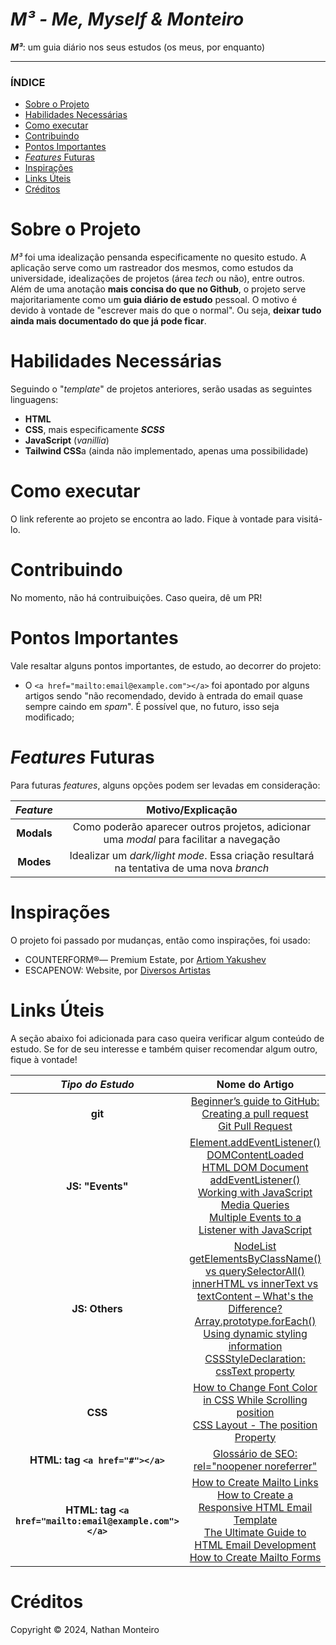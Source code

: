 # *M³ - Me, Myself & Monteiro*
***M³***: um guia diário nos seus estudos (os meus, por enquanto)

---

### ÍNDICE

* [Sobre o Projeto](#about)
* [Habilidades Necessárias](#abilities)
* [Como executar](#execute)
* [Contribuindo](#contribuition)
* [Pontos Importantes](#key-points)
* [*Features* Futuras](#fut-feats)
* [Inspirações](#inspirations)
* [Links Úteis](#links)
* [Créditos](#credits)


<h1 id="about">Sobre o Projeto</h1>

_M³_ foi uma idealização pensanda especificamente no quesito estudo. A aplicação serve como um rastreador dos mesmos, como estudos da universidade, idealizações de projetos (área *tech* ou não), entre outros. Além de uma anotação **mais concisa do que no Github**, o projeto serve majoritariamente como um **guia diário de estudo** pessoal. O motivo é devido à vontade de "escrever mais do que o normal". Ou seja, **deixar tudo ainda mais documentado do que já pode ficar**.


<h1 id="abilities"> Habilidades Necessárias </h1>

Seguindo o "*template*" de projetos anteriores, serão usadas as seguintes linguagens:

- **HTML**
- **CSS**, mais especificamente **_SCSS_**
- **JavaScript** (*vanillia*)
- **Tailwind CSS**a (ainda não implementado, apenas uma possibilidade)


<h1 id="execute"> Como executar </h1>

O link referente ao projeto se encontra ao lado. Fique à vontade para visitá-lo.


<h1 id="contribuition"> Contribuindo </h1>

No momento, não há contruibuições. Caso queira, dê um PR!


<h1 id="key-points"> Pontos Importantes </h1>

Vale resaltar alguns pontos importantes, de estudo, ao decorrer do projeto:
* O `<a href="mailto:email@example.com"></a>` foi apontado por alguns artigos sendo "não recomendado, devido à entrada do email quase sempre caindo em _spam_". É possível que, no futuro, isso seja modificado;


<!--
<h1 id="fut-corr"> Correções Futuras </h1>

Para futuras correções:

Correção | Motivo
:---------: | :------:
**Modals** | O conteúdo adicionado diariamente **não** está sendo mostrado na tela. Procurar o _bug_ depois
**Explorar** | O botão inicial que facilita a exploração do usurário na aplicação, ao clicar, está sendo direcionado para o _footer_. Procurar o porquê disso
-->

<h1 id="fut-feats"> <em>Features</em> Futuras </h1>

Para futuras <em>features</em>, alguns opções podem ser levadas em consideração:

*Feature* | Motivo/Explicação
:---------: | :------:
**Modals** | Como poderão aparecer outros projetos, adicionar uma _modal_ para facilitar a navegação
**Modes** | Idealizar um _dark/light mode_. Essa criação resultará na tentativa de uma nova _branch_


<h1 id="inspirations"> Inspirações </h1>

O projeto foi passado por mudanças, então como inspirações, foi usado:
- COUNTERFORM®— Premium Estate, por <a href="https://www.behance.net/gallery/131349999/COUNTERFORM-Premium-Estate">Artiom Yakushev</a>
- ESCAPENOW: Website, por <a href="https://www.behance.net/gallery/114983081/ESCAPENOW-Website">Diversos Artistas</a>


<h1 id="links"> Links Úteis </h1>


A seção abaixo foi adicionada para caso queira verificar algum conteúdo de estudo. Se for de seu interesse e também quiser recomendar algum outro, fique à vontade!

*Tipo do Estudo* | Nome do Artigo
:---------: | :------:
**git** | <a href="https://github.blog/developer-skills/github/beginners-guide-to-github-creating-a-pull-request/">Beginner’s guide to GitHub: Creating a pull request</a> <br> <a href="https://www.geeksforgeeks.org/git-pull-request/">Git Pull Request</a>
**JS: "Events"** | <a href="https://developer.mozilla.org/pt-BR/docs/Web/API/EventTarget/addEventListener">Element.addEventListener()</a> <br> <a href="https://developer.mozilla.org/pt-BR/docs/Web/API/Document/DOMContentLoaded_event">DOMContentLoaded</a> <br> <a href="https://www.w3schools.com/jsref/met_document_addeventlistener.asp"> HTML DOM Document addEventListener()</a> <br> <a href="https://css-tricks.com/working-with-javascript-media-queries/">Working with JavaScript Media Queries</a> <br> <a href="https://dev.to/ferdunt/multiple-events-to-a-listener-with-javascript-2bj8">Multiple Events to a Listener with JavaScript</a>
**JS: Others** | <a href="https://developer.mozilla.org/pt-BR/docs/Web/API/NodeList">NodeList</a> <br> <a href="https://medium.com/@tjs7321/getelementsbyclassname-vs-queryselectorall-185877a939e8">getElementsByClassName() vs querySelectorAll()</a> <br> <a href="https://www.freecodecamp.org/news/innerhtml-vs-innertext-vs-textcontent/">innerHTML vs innerText vs textContent – What's the Difference?</a> <br> <a href="https://developer.mozilla.org/pt-BR/docs/Web/JavaScript/Reference/Global_Objects/Array/forEach">Array.prototype.forEach()</a> <br> <a href="https://developer.mozilla.org/en-US/docs/Web/API/CSS_Object_Model/Using_dynamic_styling_information">Using dynamic styling information</a> <br> <a href="https://developer.mozilla.org/en-US/docs/Web/API/CSSStyleDeclaration/cssText">CSSStyleDeclaration: cssText property</a>
**CSS** | <a href="https://medium.com/@themaheshvaishnav/how-to-change-font-color-in-css-while-scrolling-9066d24b787c">How to Change Font Color in CSS While Scrolling</a> <br> <a href="https://developer.mozilla.org/pt-BR/docs/Web/CSS/position">position</a> <br> <a href="https://www.w3schools.com/Css/css_positioning.asp">CSS Layout - The position Property</a>
**HTML: tag `<a href="#"></a>`** | <a href="https://www.timospecht.de/pt-br/o-que-e/rel-noopener-noreferrer/">Glossário de SEO: rel="noopener noreferrer"</a>
**HTML: tag `<a href="mailto:email@example.com"></a>`** | <a href="https://www.w3docs.com/snippets/html/how-to-create-mailto-links.html">How to Create Mailto Links</a> <br> <a href="https://www.freecodecamp.org/news/how-to-create-a-responsive-html-email-template/">How to Create a Responsive HTML Email Template</a> <br> <a href="https://www.mailmodo.com/guides/email-development/">The Ultimate Guide to HTML Email Development</a> <br> <a href="https://www.w3docs.com/snippets/html/how-to-create-mailto-forms.html">How to Create Mailto Forms</a>

<h1 id="credits"> Créditos </h1>

Copyright © 2024, Nathan Monteiro
